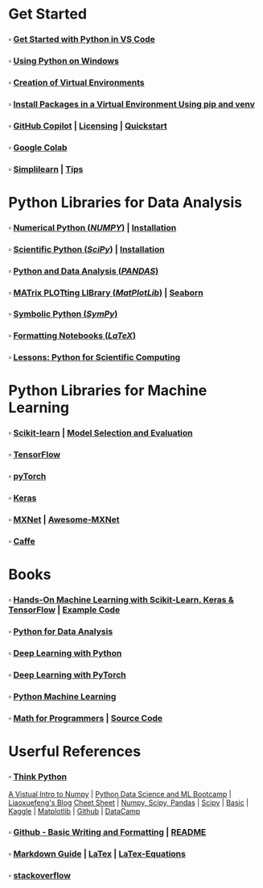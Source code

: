 # Get Started 
### $\square$ [Get Started with Python in VS Code](https://code.visualstudio.com/docs/python/python-tutorial#_install-and-use-packages)
### $\square$ [Using Python on Windows](https://docs.python.org/3.9/using/windows.html)
### $\square$ [Creation of Virtual Environments](https://docs.python.org/3.9/library/venv.html#module-venv)
### $\square$ [Install Packages in a Virtual Environment Using pip and venv](https://packaging.python.org/en/latest/guides/installing-using-pip-and-virtual-environments/#creating-a-virtual-environment)
### $\square$ [GitHub Copilot](https://code.visualstudio.com/docs/copilot/overview) | [Licensing](https://visualstudio.microsoft.com/github-copilot/) | [Quickstart](https://docs.github.com/en/copilot/quickstart)
### $\square$ [Google Colab](https://colab.research.google.com/)
### $\square$ [Simplilearn](https://www.youtube.com/watch?v=UPaN3Z49myw) | [Tips](https://new.pythonforengineers.com/blog/python-tip-always-use-a-virtual-environment/)
# Python Libraries for Data Analysis
### $\square$ [Numerical Python (*NUMPY*)](https://numpy.org/doc/stable/reference/) | [Installation](https://numpy.org)
### $\square$ [Scientific Python (*SciPy*)](https://docs.scipy.org/doc) | [Installation](https://scipy.org/)
### $\square$ [Python and Data Analysis (*PANDAS*)](https://pandas.pydata.org/)
### $\square$ [MATrix PLOTting LIBrary (*MatPlotLib*)](https://matplotlib.org/) | [Seaborn](https://seaborn.pydata.org/installing.html)
### $\square$ [Symbolic Python (*SymPy*)](https://docs.sympy.org/latest/tutorials/intro-tutorial/index.html)
### $\square$ [Formatting Notebooks (*LaTeX*)](https://latex-programming.fandom.com/wiki/List_of_LaTeX_symbols)
### $\square$ [Lessons: Python for Scientific Computing](https://aaltoscicomp.github.io/python-for-scicomp/)
# Python Libraries for Machine Learning
### $\square$ [Scikit-learn](https://scikit-learn.org/stable/index.html) | [Model Selection and Evaluation](https://scikit-learn.org/stable/model_selection.html)
### $\square$ [TensorFlow](https://www.tensorflow.org/)
### $\square$ [pyTorch](https://pytorch.org/)
### $\square$ [Keras](https://keras.io/)
### $\square$ [MXNet](https://mxnet.apache.org/versions/1.9.0/) | [Awesome-MXNet](https://github.com/chinakook/Awesome-MXNet)
### $\square$ [Caffe](http://caffe.berkeleyvision.org/)
# Books
### $\square$ [Hands-On Machine Learning with Scikit-Learn, Keras & TensorFlow](https://www.oreilly.com/library/view/hands-on-machine-learning/9781098125967/?_gl=1*1ycsr27*_ga*MTA5MjMyMDM1Ny4xNzI0MjQwMzU0*_ga_092EL089CH*MTcyNjk4Mzc3NS45LjEuMTcyNjk4NDIyMC41Ni4wLjA.) | [Example Code](https://github.com/ageron/handson-ml3)
### $\square$ [**Python for Data Analysis**](https://wesmckinney.com/book/)
### $\square$ [Deep Learning with Python](https://www.manning.com/books/deep-learning-with-python)
### $\square$ [Deep Learning with PyTorch](https://isip.piconepress.com/courses/temple/ece_4822/resources/books/Deep-Learning-with-PyTorch.pdf)
### $\square$ [Python Machine Learning](https://github.com/rasbt/python-machine-learning-book-3rd-edition) 
### $\square$ [Math for Programmers](https://www.manning.com/books/math-for-programmers) | [Source Code](https://github.com/orlandpm/Math-for-Programmers) 
# Userful References
### $\square$ [Think Python](https://allendowney.github.io/ThinkPython/)
[A Vistual Intro to Numpy](https://jalammar.github.io/visual-numpy/) | [Python Data Science and ML Bootcamp](https://github.com/dianeyuan/python-data-science-and-machine-learning-bootcamp/tree/master) | [Liaoxuefeng's Blog](https://liaoxuefeng.com/books/python/introduction/index.html)
[Cheet Sheet](https://github.com/ugoproto/ugo_py_doc/tree/master/docs/pdf) | [Numpy, Scipy, Pandas](https://www.utc.fr/~jlaforet/Suppl/python-cheatsheets.pdf) | [Scipy](https://ugoproto.github.io/ugo_py_doc/scipy_cs/) | [Basic](http://www.cheat-sheets.org/saved-copy/NumPy_SciPy_Pandas_Quandl_Cheat_Sheet.pdf) | [Kaggle](https://www.kaggle.com/code/lavanyashukla01/pandas-numpy-python-cheatsheet/notebook) | [Matplotlib](https://matplotlib.org/cheatsheets/) | [Github](https://github.com/matplotlib/cheatsheets) | [DataCamp](https://www.datacamp.com/cheat-sheet/matplotlib-cheat-sheet-plotting-in-python)
### $\square$ [Github - Basic Writing and Formatting](https://docs.github.com/en/get-started/writing-on-github/getting-started-with-writing-and-formatting-on-github/basic-writing-and-formatting-syntax) | [README](https://docs.github.com/en/repositories/managing-your-repositorys-settings-and-features/customizing-your-repository/about-readmes)
### $\square$ [Markdown Guide](https://colab.research.google.com/notebooks/markdown_guide.ipynb) | [LaTex](https://www.latex-project.org/) | [LaTex-Equations](https://en.wikibooks.org/wiki/LaTeX/Mathematics)
### $\square$ [stackoverflow](https://stackoverflow.com/)
